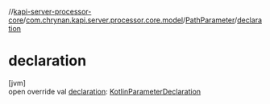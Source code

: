 //[kapi-server-processor-core](../../../index.md)/[com.chrynan.kapi.server.processor.core.model](../index.md)/[PathParameter](index.md)/[declaration](declaration.md)

# declaration

[jvm]\
open override val [declaration](declaration.md): [KotlinParameterDeclaration](../-kotlin-parameter-declaration/index.md)
